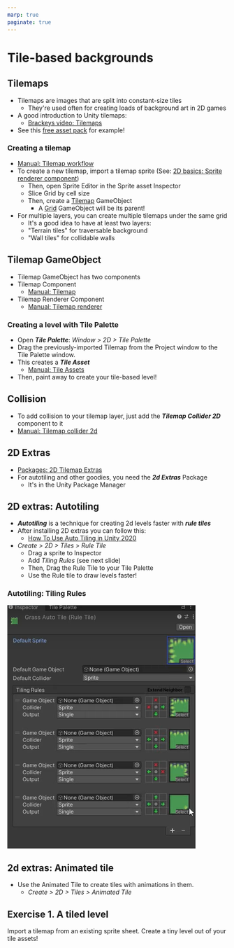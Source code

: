 ```yaml
---
marp: true
paginate: true
---
```

<!-- headingDivider: 3 -->
<!-- class: default -->

# Tile-based backgrounds

## Tilemaps

* Tilemaps are images that are split into constant-size tiles
  * They're used often for creating loads of background art in 2D games
* A good introduction to Unity tilemaps:
  * [Brackeys video: Tilemaps](https://www.youtube.com/watch?v=ryISV_nH8qw)
* See this [free asset pack](https://cupnooble.itch.io/sprout-lands-asset-pack) for example!

### Creating a tilemap 

* [Manual: Tilemap workflow](https://docs.unity3d.com/Manual/Tilemap-workflow.html)
* To create a new tilemap, import a tilemap sprite (See: [2D basics: Sprite renderer component](2d-basics.md#sprite-renderer-component))
  * Then, open Sprite Editor in the Sprite asset Inspector
  * Slice Grid by cell size
  * Then, create a [Tilemap](https://docs.unity3d.com/Manual/class-Tilemap.html) GameObject
    * A [Grid](https://docs.unity3d.com/Manual/class-Grid.html) GameObject will be its parent!
* For multiple layers, you can create multiple tilemaps under the same grid
  * It's a good idea to have at least two layers: 
  * "Terrain tiles" for traversable background
  * "Wall tiles" for collidable walls
## Tilemap GameObject

* Tilemap GameObject has two components
* Tilemap Component
  * [Manual: Tilemap](https://docs.unity3d.com/Manual/class-Tilemap.html)
* Tilemap Renderer Component
  * [Manual: Tilemap renderer](https://docs.unity3d.com/Manual/class-TilemapRenderer.html)

### Creating a level with Tile Palette

* Open ***Tile Palette***: *Window > 2D > Tile Palette*
* Drag the previously-imported Tilemap from the Project window to the Tile Palette window.
* This creates a ***Tile Asset***
  * [Manual: Tile Assets](https://docs.unity3d.com/Manual/Tilemap-TileAsset.html)
* Then, paint away to create your tile-based level!

## Collision

* To add collision to your tilemap layer, just add the ***Tilemap Collider 2D*** component to it
* [Manual: Tilemap collider 2d](https://docs.unity3d.com/Manual/class-TilemapCollider2D.html)

## 2D Extras

* [Packages: 2D Tilemap Extras](https://docs.unity3d.com/Packages/com.unity.2d.tilemap.extras@1.6/manual/index.html)
* For autotiling and other goodies, you need the ***2d Extras*** Package
  * It's in the Unity Package Manager
## 2D extras: Autotiling

* ***Autotiling*** is a technique for creating 2d levels faster with ***rule tiles***
* After installing 2D extras you can follow this:
  * [How To Use Auto Tiling in Unity 2020](https://www.youtube.com/watch?v=nfjAznD_MaU)
* *Create > 2D > Tiles > Rule Tile*
  * Drag a sprite to Inspector
  * Add *Tiling Rules* (see next slide)
  * Then, Drag the Rule Tile to your Tile Palette
  * Use the Rule tile to draw levels faster!

### Autotiling: Tiling Rules

![](imgs/autotiling.png)

## 2d extras: Animated tile
<!-- backgroundColor: pink -->

* Use the Animated Tile to create tiles with animations in them.
  * *Create > 2D > Tiles > Animated Tile* 


## Exercise 1. A tiled level
<!-- _backgroundColor: Khaki -->

Import a tilemap from an existing sprite sheet. Create a tiny level out of your tile assets!
